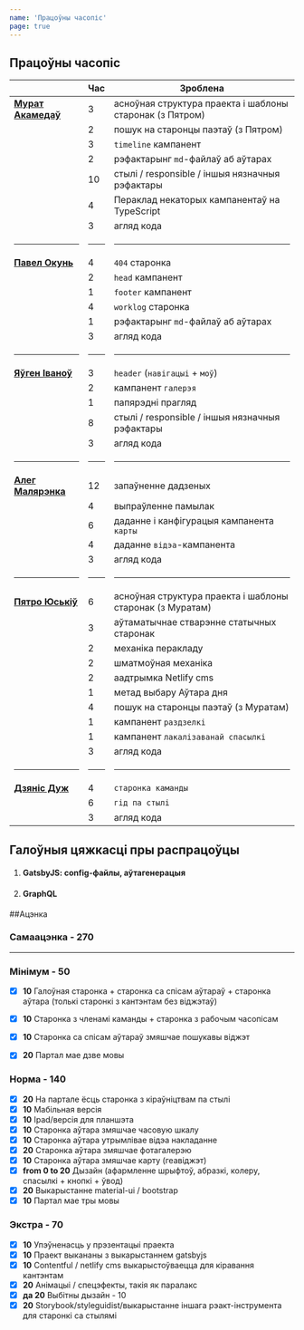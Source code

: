 ```yaml
---
name: 'Працоўны часопіс'
page: true
---
```


## Працоўны часопіс

|                                                   | Час        | Зроблена      |
|---------------------------------------------------| ---------- | ------------- |
[**Мурат Акамедаў**](https://github.com/muratx10)    | 3  | асноўная структура праекта і шаблоны старонак (з Пятром) |
|                                                   | 2  | пошук на старонцы паэтаў (з Пятром) |
|                                                   | 3  | <code>timeline</code> кампанент |
|                                                   | 2  | рэфактарынг <code>md</code>-файлаў аб аўтарах |
|                                                   | 10 | стылі / responsible / іншыя нязначныя рэфактары |
|                                                   | 4  | Пераклад некаторых кампанентаў на TypeScript |
|                                                   | 3  | агляд кода |
|<hr>|<hr>|<hr>
[**Павел Окунь**](https://github.com/pavelokun)         | 4  | <code>404</code> старонка |
|                                                   | 2  | <code>head</code> кампанент |
|                                                   | 1  | <code>footer</code> кампанент |
|                                                   | 4  | <code>worklog</code> старонка |
|                                                   | 1  | рэфактарынг <code>md</code>-файлаў аб аўтарах |
|                                                   | 3  | агляд кода |
|<hr>|<hr>|<hr>
[**Яўген Іваноў**](https://github.com/ineg22)           | 3  | <code>header</code> (<code>навігацыі</code> + <code>моў</code>) |
|                                                   | 2  | кампанент <code>галерэя</code> |
|                                                   | 1  | папярэдні прагляд |
|                                                   | 8  | стылі / responsible / іншыя нязначныя рэфактары |
|                                                   | 3  | агляд кода |
|<hr>|<hr>|<hr>
[**Алег Малярэнка**](https://github.com/olegmalyarenko) | 12 | запаўненне дадзеных |
|                                                   | 4  | выпраўленне памылак |
|                                                   | 6  | даданне і канфігурацыя кампанента <code>карты</code> |
|                                                   | 4  | даданне <code>відэа</code>-кампанента |
|                                                   | 3  | агляд кода |
|<hr>|<hr>|<hr>
[**Пятро Юськiў**](https://github.com/yuskivpm)         | 6  | асноўная структура праекта і шаблоны старонак (з Муратам) |
|                                                   | 3  | аўтаматычнае стварэнне статычных старонак |
|                                                   | 2  | механіка перакладу |
|                                                   | 2  | шматмоўная механіка |
|                                                   | 2  | аадтрымка Netlify cms |
|                                                   | 1  | метад выбару Аўтара дня |
|                                                   | 4  | пошук на старонцы паэтаў (з Муратам) |
|                                                   | 1  | кампанент <code>раздзелкі</code> |
|                                                   | 1  | кампанент <code>лакалізаванай спасылкі</code> |
|                                                   | 3  | агляд кода |
|<hr>|<hr>|<hr>
[**Дзянiс Дуж**](https://github.com/dermeister)         | 4  | <code>старонка каманды</code> |
|                                                   | 6  | <code>гід па стылі</code> |
|                                                   | 3  | агляд кода |

## Галоўныя цяжкасці пры распрацоўцы

1. #### GatsbyJS: config-файлы, аўтагенерацыя
2. #### GraphQL

##Ацэнка

### Самаацэнка - **270**
<hr>

### Мінімум - **50**
- [x] **10** Галоўная старонка + старонка са спісам аўтараў + старонка аўтара (толькі старонкі з кантэнтам без віджэтаў)
- [x] **10** Старонка з членамі каманды + старонка з рабочым часопісам
- [x] **10** Старонка са спісам аўтараў змяшчае пошукавы віджэт
- [x] **20** Партал мае дзве мовы


### Норма - **140**
- [x] **20** На партале ёсць старонка з кіраўніцтвам па стылі
- [x] **10** Мабільная версія
- [x] **10** Ipad/версія для планшэта
- [x] **10** Старонка аўтара змяшчае часовую шкалу
- [x] **10** Старонка аўтара утрымлівае відэа накладанне
- [x] **20** Старонка аўтара змяшчае фотагалерэю
- [x] **10** Старонка аўтара змяшчае карту (геавіджэт)
- [x] **from 0 to 20** Дызайн (афармленне шрыфтоў, абразкі, колеру, спасылкі + кнопкі + ўвод)
- [x] **20** Выкарыстанне material-ui / bootstrap 
- [x] **10** Партал мае тры мовы

### Экстра - **70**
- [x] **10** Упэўненасць у прэзентацыі праекта
- [x] **10** Праект выкананы з выкарыстаннем gatsbyjs
- [x] **10** Contentful / netlify cms выкарыстоўваецца для кіравання кантэнтам
- [x] **20** Анімацыі / спецэфекты, такія як паралакс
- [x] **да 20** Выбітны дызайн - 10
- [x] **20** Storybook/styleguidist/выкарыстанне іншага рэакт-інструмента для старонкі са стылямі
